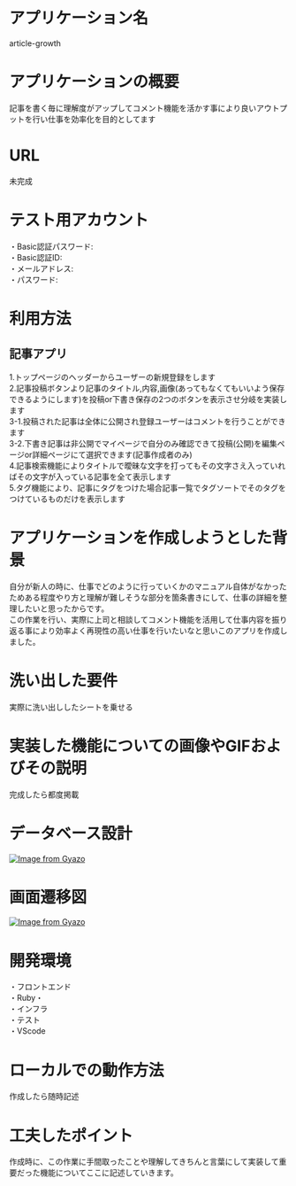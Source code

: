 # アプリケーション名
article-growth
# アプリケーションの概要
記事を書く毎に理解度がアップしてコメント機能を活かす事により良いアウトプットを行い仕事を効率化を目的としてます
# URL
未完成
# テスト用アカウント
・Basic認証パスワード:
<br>・Basic認証ID:
<br>・メールアドレス:
<br>・パスワード:
# 利用方法
## 記事アプリ
1.トップページのヘッダーからユーザーの新規登録をします
<br>2.記事投稿ボタンより記事のタイトル,内容,画像(あってもなくてもいいよう保存できるようにします)を投稿or下書き保存の2つのボタンを表示させ分岐を実装します
<br>3-1.投稿された記事は全体に公開され登録ユーザーはコメントを行うことができます
<br>3-2.下書き記事は非公開でマイページで自分のみ確認できて投稿(公開)を編集ページor詳細ページにて選択できます(記事作成者のみ)
<br>4.記事検索機能によりタイトルで曖昧な文字を打ってもその文字さえ入っていればその文字が入っている記事を全て表示します
<br>5.タグ機能により、記事にタグをつけた場合記事一覧でタグソートでそのタグをつけているものだけを表示します

# アプリケーションを作成しようとした背景
自分が新人の時に、仕事でどのように行っていくかのマニュアル自体がなかったためある程度やり方と理解が難しそうな部分を箇条書きにして、仕事の詳細を整理したいと思ったからです。
<br>この作業を行い、実際に上司と相談してコメント機能を活用して仕事内容を振り返る事により効率よく再現性の高い仕事を行いたいなと思いこのアプリを作成しました。

# 洗い出した要件
実際に洗い出ししたシートを乗せる

# 実装した機能についての画像やGIFおよびその説明
完成したら都度掲載

# データベース設計
[![Image from Gyazo](https://i.gyazo.com/8c8b1c43bb3173f156b309a59dce8038.gif)](https://gyazo.com/8c8b1c43bb3173f156b309a59dce8038)

# 画面遷移図
[![Image from Gyazo](https://i.gyazo.com/39e2539370f74cd4e471b6878dafa899.gif)](https://gyazo.com/39e2539370f74cd4e471b6878dafa899)

# 開発環境
・フロントエンド
<br>・Ruby・
<br>・インフラ
<br>・テスト
<br>・VScode 

# ローカルでの動作方法
作成したら随時記述

# 工夫したポイント
作成時に、この作業に手間取ったことや理解してきちんと言葉にして実装して重要だった機能についてここに記述していきます。

